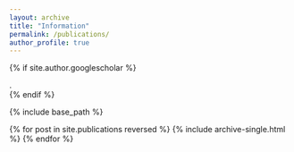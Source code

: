 ```yaml
---
layout: archive
title: "Information"
permalink: /publications/
author_profile: true
---
```


{% if site.author.googlescholar %}
  <div class="wordwrap"></a>.</div>
{% endif %}

{% include base_path %}

{% for post in site.publications reversed %}
  {% include archive-single.html %}
{% endfor %}
